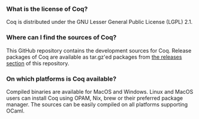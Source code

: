 ### What is the license of Coq?

Coq is distributed under the GNU Lesser General Public License (LGPL) 2.1.

### Where can I find the sources of Coq?

This GitHub repository contains the development sources for Coq. Release packages of Coq are available as tar.gz'ed packages from [the releases section](https://github.com/coq/coq/releases) of this repository.

### On which platforms is Coq available?

Compiled binaries are available for MacOS and Windows. Linux and MacOS users can install Coq using OPAM, Nix, brew or their preferred package manager. The sources can be easily compiled on all platforms supporting OCaml.